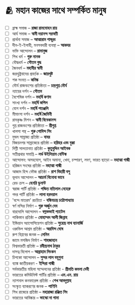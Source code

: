 # 🫂 মহান কাজের সাথে সম্পর্কিত মানুষ

* [ ] ব্রাহ্ম সমাজ – **রাজা রামমোহন রায়**&#x20;
* [ ] আর্য সমাজ – **স্বামী দয়ানন্দ সরস্বতী**&#x20;
* [ ] প্রার্থনা সমাজ – **আত্মারাম পান্ডুরং**&#x20;
* [ ] দীন-ই-ইলাহী, মনসবদারী ব্যবস্থা – **আকবর**&#x20;
* [ ] ভক্তি আন্দোলন – **রামানুজ**&#x20;
* [ ] শিখ ধর্ম - **গুরু নানক**&#x20;
* [ ] বৌদ্ধধর্ম – **গৌতম বুদ্ধ**&#x20;
* [ ] জৈনধর্ম – **মহাবীর স্বামী**
* [ ] জরথুষ্ট্রবাদের প্রবর্তক – **জারথুষ্ট**&#x20;
* [ ] শক সংবত – **কনিষ্ক**&#x20;
* [ ] মৌর্য রাজবংশের প্রতিষ্ঠাতা – **চন্দ্রগুপ্ত মৌর্য**&#x20;
* [ ] ন্যায়ের দর্শন – **গৌতম**&#x20;
* [ ] বৈশেষিক দর্শন – **মহর্ষি কণাদ**&#x20;
* [ ] সাংখ্য দর্শন – **মহর্ষি কপিল**&#x20;
* [ ] যোগ দর্শন – **মহর্ষি পতঞ্জলি**&#x20;
* [ ] মীমাংসা দর্শন – **মহর্ষি জৈমিনী**&#x20;
* [ ] রামকৃষ্ণ মিশন – **স্বামী বিবেকানন্দ**&#x20;
* [ ] গুপ্ত রাজবংশের প্রতিষ্ঠাতা – **শ্রীগুপ্ত**&#x20;
* [ ] খালসা পন্থ – **গুরু গোবিন্দ সিং**&#x20;
* [ ] মুঘল সাম্রাজ্য প্রতিষ্ঠা – **বাবর**&#x20;
* [ ] বিজয়নগর সাম্রাজ্যের প্রতিষ্ঠা – **হরিহর এবং বুক্কা**&#x20;
* [ ] দিল্লী সালতানাত প্রতিষ্ঠা – **কুতুবুদ্দিন আইবক**&#x20;
* [ ] সতীপ্রথার সমাপ্তি – **লর্ড উইলিয়াম বেন্টিঙ্ক**&#x20;
* [ ] আন্দোলন: অসহযোগ, আইন অমান্য, খেদা, চম্পারণ, লবণ, ভারত ছাড়ো – **মহাত্মা গান্ধী**&#x20;
* [ ] হরিজন সংঘের প্রতিষ্ঠা – **মহাত্মা গান্ধী**&#x20;
* [ ] আজাদ হিন্দ ফৌজ প্রতিষ্ঠা - **রাশ বিহারী বসু**&#x20;
* [ ] ভূদান আন্দোলন – **আচার্য বিনোবা ভাবে**&#x20;
* [ ] রেড ক্রস – **হেনরি ডুনান্ট**&#x20;
* [ ] স্বরাজ পার্টি প্রতিষ্ঠা - **পন্ডিত মতিলাল নেহেরু**&#x20;
* [ ] গদর পার্টি প্রতিষ্ঠা – **লালা হরদয়াল**&#x20;
* [ ] 'বন্দে মাতরম' রচয়িতা - **বঙ্কিমচন্দ্র চট্টোপাধ্যায়**&#x20;
* [ ] স্বর্ণ মন্দির নির্মাণ – **গুরু অর্জুন দেব**&#x20;
* [ ] বারদোলি আন্দোলন – **বল্লভভাই প্যাটেল**&#x20;
* [ ] পাকিস্তান প্রতিষ্ঠা – **মোহাম্মদ আলী জিন্নাহ**&#x20;
* [ ] ইন্ডিয়ান অ্যাসোসিয়েশন প্রতিষ্ঠা – **সুরেন্দ্র নাথ ব্যানার্জি**&#x20;
* [ ] ওরুভিল আশ্রম প্রতিষ্ঠা – **অরবিন্দ ঘোষ**&#x20;
* [ ] রুশ বিপ্লবের জনক – **লেনিন**&#x20;
* [ ] জামে মসজিদ নির্মাণ – **শাহজাহান**&#x20;
* [ ] বিশ্বভারতী প্রতিষ্ঠা – **রবীন্দ্রনাথ ঠাকুর**&#x20;
* [ ] দাসত্ব বিলোপ – **আব্রাহাম লিংকন**&#x20;
* [ ] চিপকো আন্দোলন – **সুন্দর লাল বহুগুনা**&#x20;
* [ ] ব্যাঙ্ক জাতীয়করণ - **ইন্দিরা গান্ধী**&#x20;
* [ ] সর্বভারতীয় মহিলা সম্মেলনের প্রতিষ্ঠা - **শ্রীমতি কমলা দেবী**&#x20;
* [ ] ভারতের কমিউনিস্ট পার্টির প্রতিষ্ঠা – **এম.এন. রায়**&#x20;
* [ ] ন্যাশনাল কনফারেন্স প্রতিষ্ঠা - **শেখ আবদুল্লাহ**&#x20;
* [ ] সংস্কৃত ব্যাকরণের জনক – **পাণিনি**&#x20;
* [ ] শিখ রাজ্যের প্রতিষ্ঠা – **মহারাজা রঞ্জিত সিং**&#x20;
* [ ] ভারতের আবিষ্কার – **ভাস্কো দা গামা**
